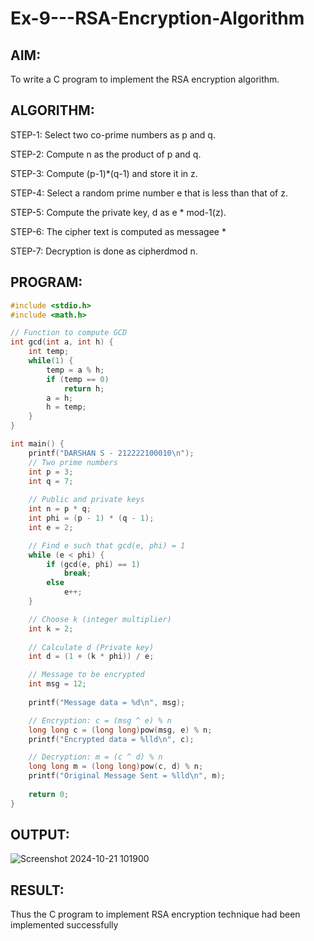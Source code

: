 # Ex-9---RSA-Encryption-Algorithm

## AIM:
  To write a C program to implement the RSA encryption algorithm.
  
## ALGORITHM:

  STEP-1: Select two co-prime numbers as p and q.
  
  STEP-2: Compute n as the product of p and q. 
  
  STEP-3: Compute (p-1)*(q-1) and store it in z.
  
  STEP-4: Select a random prime number e that is less than that of z.
  
  STEP-5: Compute the private key, d as e * mod-1(z).
  
  STEP-6: The cipher text is computed as messagee *
  
  STEP-7: Decryption is done as cipherdmod n.
  
## PROGRAM: 
```C
#include <stdio.h>
#include <math.h>

// Function to compute GCD
int gcd(int a, int h) {
    int temp;
    while(1) {
        temp = a % h;
        if (temp == 0)
            return h;
        a = h;
        h = temp;
    }
}

int main() {
    printf("DARSHAN S - 212222100010\n");
    // Two prime numbers
    int p = 3;
    int q = 7;
    
    // Public and private keys
    int n = p * q;
    int phi = (p - 1) * (q - 1);
    int e = 2;

    // Find e such that gcd(e, phi) = 1
    while (e < phi) {
        if (gcd(e, phi) == 1)
            break;
        else
            e++;
    }

    // Choose k (integer multiplier)
    int k = 2;
    
    // Calculate d (Private key)
    int d = (1 + (k * phi)) / e;

    // Message to be encrypted
    int msg = 12;
    
    printf("Message data = %d\n", msg);

    // Encryption: c = (msg ^ e) % n
    long long c = (long long)pow(msg, e) % n;
    printf("Encrypted data = %lld\n", c);

    // Decryption: m = (c ^ d) % n
    long long m = (long long)pow(c, d) % n;
    printf("Original Message Sent = %lld\n", m);
 
    return 0;
}
```

## OUTPUT:

![Screenshot 2024-10-21 101900](https://github.com/user-attachments/assets/84daf019-45b5-4885-ab82-20d060cbfd79)

## RESULT:
  Thus the C program to implement RSA encryption technique had been implemented successfully


